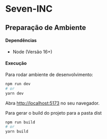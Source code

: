 # Seven-INC

## Preparação de Ambiente

#### Dependências

- Node (Versão 16+)

#### Execução

Para rodar ambiente de desenvolvimento:

```bash
npm run dev
# or
yarn dev
```
Abra [http://localhost:5173](http://localhost:5173) no seu navegador.


Para gerar o build do projeto para a pasta dist

```bash
npm run build
# or
yarn build
```
